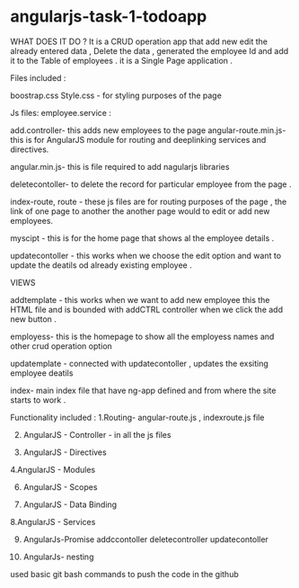 # angularjs-task-1-todoapp

WHAT DOES IT DO ?
It is a CRUD operation app that add new edit the already entered data , Delete the data , generated the employee Id 
and add it to the Table of employees . it is a Single Page application . 


Files included : 

boostrap.css 
Style.css - for styling purposes of the page 
 

Js files:
employee.service :


add.controller- this adds new employees to the page 
angular-route.min.js- this is for AngularJS module for routing and deeplinking services and directives. 

angular.min.js- this is file required to add nagularjs libraries 

deletecontoller- to delete the record for particular employee from the page . 

index-route, route - these js files are for routing purposes of the page , the link of one page to another 
 the another page would to edit or add new employees. 


myscipt - this is for the home page that shows al the employee details . 

updatecontoller - this works when we choose the edit option and want to update the deatils od already existing employee . 

VIEWS 

addtemplate - this works when we want to add new employee this the HTML file and is bounded with addCTRL controller 
when we click the add new button . 

employess- this is the homepage to show all the employess names and other crud operation option 

updatemplate - connected with updatecontoller , updates the exsiting employee deatils 

index- main index file that have ng-app defined and from where the site starts to work . 


Functionality included :
1.Routing- angular-route.js , indexroute.js file 

2. AngularJS - Controller - in all the js files 
 
3. AngularJS - Directives

4.AngularJS - Modules

6. AngularJS - Scopes

7. AngularJS - Data Binding

8.AngularJS - Services

9. AngularJs-Promise 
addccontoller 
deletecontroller 
updatecontoller 

10. AngularJs- nesting 

used basic git bash commands to push the code in the github 

